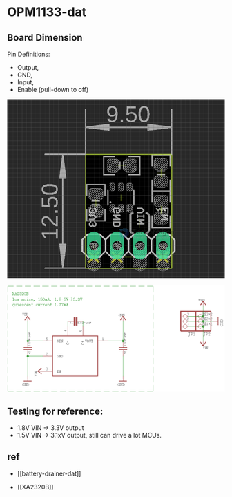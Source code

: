 # OPM1133-dat


## Board Dimension 

Pin Definitions: 
- Output, 
- GND, 
- Input, 
- Enable (pull-down to off)

![](2023-09-22-18-25-26.png)

![](2023-09-26-14-48-57.png)



## Testing for reference:

- 1.8V VIN -> 3.3V output
- 1.5V VIN -> 3.1xV output, still can drive a lot MCUs.


## ref

- [[battery-drainer-dat]]

- [[XA2320B]]
